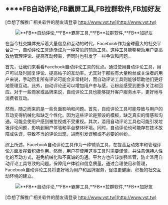 ## ****FB**自动评论,**FB**霸屏工具,**FB**拉群软件,**FB**加好友**

[😍想了解推广相关软件的朋友请登录 http://www.vst.tw](http://www.vst.tw)

 <center><img src="https://vst.tw/MP4/tuiguang/png/7.png" alt="**FB**自动评论,**FB**霸屏工具,**FB**拉群软件,**FB**加好友"></center>

在当今社交媒体充斥着大量信息和互动的时代，Facebook作为全球最大的社交平台之一，自动评论工具逐渐成为一种常见的辅助工具。这种工具能够帮助用户更高效地管理评论、提高互动频率，但同时也引发了一些争议和问题。

首先，让我们来看看Facebook自动评论工具的优点。通过使用自动评论工具，用户可以及时回复评论、提高帖子的互动率。尤其对于那些有大量粉丝或关注者的用户来说，手动回复所有评论可能会非常耗时，而自动评论工具则能够帮助他们更好地管理互动。此外，自动评论还可以增加用户参与感，让粉丝感受到更多关注和回应。对于一些商家或品牌来说，自动评论工具也能够提升客户服务水平，更好地与消费者互动。

然而，随之而来的是一些负面影响和问题。首先，自动评论工具可能导致与用户的互动变得机械化和缺乏个性化。因为这些评论是预设的模板，缺乏真实的情感和沟通，可能会使用户感到被忽视或不受重视。其次，滥用自动评论工具也可能引发垃圾评论问题，影响到用户体验和平台整体环境。同时，自动评论也可能存在技术故障或失误，导致不当的评论出现，进而引发误解或不必要的纠纷。

综上所述，Facebook自动评论工具作为一种辅助工具，在提高互动效率和管理评论方面发挥着积极作用。然而，用户在使用这类工具时需要谨慎，并注意保持人性化的互动方式，避免机械化和不真诚的沟通。平台方也应该加强监管，防止滥用自动评论工具导致的问题，保障用户体验和信息质量。通过合理使用和管理，Facebook自动评论工具将更好地为用户和品牌服务，促进更健康、积极的社交互动环境的建立。

 <center><img src="https://vst.tw/MP4/tuiguang/png/3.png" alt="**FB**自动评论,**FB**霸屏工具,**FB**拉群软件,**FB**加好友"></center>

[😍想了解推广相关软件的朋友请登录 http://www.vst.tw](http://www.vst.tw)



